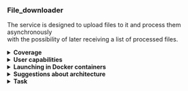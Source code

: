 ### File_downloader

The service is designed to upload files to it and process them asynchronously <br>
with the possibility of later receiving a list of processed files.

<details>
<summary><strong>Coverage</strong></summary>

![Coverage](https://github.com/imwisagist/File_downloader/blob/main/infra/Coverage.png?raw=true)

</details>

<details>
<summary><strong>User capabilities</strong></summary>

#### What users can do
- Upload files to the server.
- Get a list of downloaded files.
- Asynchronously process files depending on the type.

</details>

<details>
<summary><strong>Launching in Docker containers</strong></summary>

- Cloning a remote repository.
- There is a .env file in the /infra directory, with environment variables, ready to use,
edit it at your discretion if required.
- Building and deploying containers.
```bash
git clone https://github.com/Imwisagist/File_downloader.git && cd File_downloader/infra && make build
``` 
- Uploading file endpoint [`http://localhost/api/v1/upload/`](http://localhost/api/v1/upload/)
<br> Choose the file and send POST request.
- Get file list endpoint [`http://localhost/api/v1/files/`](http://localhost/api/v1/files/)
<br> Send GET request to recieve a list of files.

</details>

<details>
<summary><strong>Suggestions about architecture</strong></summary>

### I suggest using the following methods:

1. Using Nginx as a load balancer.
2. Caching of requests.
3. Using Content Delivery Network.
4. Using a distributed database.
 
</details>

<details>
<summary><strong>Task</strong></summary>

![Task](https://github.com/imwisagist/File_downloader/blob/main/infra/Task.png?raw=true)

</details>
